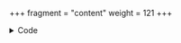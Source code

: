 +++
fragment = "content"
weight = 121
+++

<details><summary>Code</summary>
```
+++
fragment = "items"
#disabled = false
date = "2017-10-04"
weight = 120
background = "secondary"

title = "Items Fragment with no content"
subtitle= "Column based items with icons"
+++
```
</details>
